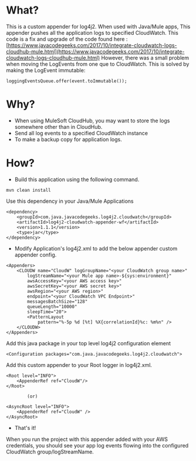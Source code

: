What?
====================
This is a custom appender for log4j2. When used with Java/Mule apps, This appender pushes all the application logs to specified CloudWatch.
This code is a fix and upgrade of the code found here : [https://www.javacodegeeks.com/2017/10/integrate-cloudwatch-logs-cloudhub-mule.html](https://www.javacodegeeks.com/2017/10/integrate-cloudwatch-logs-cloudhub-mule.html)
However, there was a small problem when moving the LogEvents from one que to CloudWatch. This is solved by making the LogEvent immutable:

```
loggingEventsQueue.offer(event.toImmutable());
```

Why?
====================

* When using MuleSoft CloudHub, you may want to store the logs somewhere other than in CloudHub.
* Send all log events to a specified CloudWatch instance 
* To make a backup copy for application logs.

How?
==========================
* Build this application using the following command.

```mvn clean install```

Use this dependency in your Java/Mule Applications

```
<dependency>
	<groupId>com.java.javacodegeeks.log4j2.cloudwatch</groupId>
	<artifactId>log4j2-cloudwatch-appender-wf</artifactId>
	<version>1.1.1</version>
	<type>jar</type>
</dependency>
```

* Modify Application's log4j2.xml to add the below appender custom appender config.

```
<Appenders>
	<CLOUDW name="CloudW" logGroupName="<your CloudWatch group name>"
		logStreamName="<your Mule app name>-${sys:environment}"
		awsAccessKey="<your AWS access key>" 
		awsSecretKey="<your AWS secret key>"
		awsRegion="<your AWS region>" 
		endpoint="<your CloudWatch VPC Endpoint>" 
		messagesBatchSize="128"
		queueLength="10000"
		sleepTime="20">
		<PatternLayout
			pattern="%-5p %d [%t] %X{correlationId}%c: %m%n" /> 
	</CLOUDW>
</Appenders>
```
Add this java package in your top level log4j2 configuration element

```
<Configuration packages="com.java.javacodegeeks.log4j2.cloudwatch">
```

Add this custom appender to your Root logger in log4j2.xml.

```
<Root level="INFO">
    <AppenderRef ref="CloudW"/>
</Root>  
     
        (or)

<AsyncRoot level="INFO">
    <AppenderRef ref="CloudW" />
</AsyncRoot>
```

* That's it!

When you run the project with this appender added with your AWS credentials, you should see your app log events flowing into the configured CloudWatch group/logStreamName.